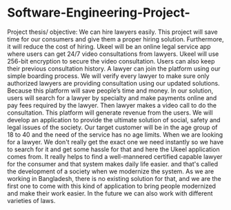 # Software-Engineering-Project-
Project thesis/ objective: We can hire lawyers easily. This project will save time for our consumers and give them a proper hiring solution. Furthermore, it will reduce the cost of hiring. Ukeel will be an online legal service app where users can get 24/7 video consultations from lawyers. Ukeel will use 256-bit encryption to secure the video consultation. Users can also keep their previous consultation history. A lawyer can join the platform using our simple boarding process. We will verify every lawyer to make sure only authorized lawyers are providing consultation using our updated solutions. Because this platform will save people’s time and money. In our solution, users will search for a lawyer by specialty and make payments online and pay fees required by the lawyer. Then lawyer makes a video call to do the consultation. This platform will generate revenue from the users. We will develop an application to provide the ultimate solution of social, safety and legal issues of the society. Our target customer will be in the age group of 18 to 40 and the need of the service has no age limits. When we are looking for a lawyer. We don't really get the exact one we need instantly so we have to search for it and get some hassle for that and here the Ukeel application comes from. It really helps to find a well-mannered certified capable lawyer for the consumer and that system makes daily life easier. and that's called the development of a society when we modernize the system. As we are working in Bangladesh, there is no existing solution for that, and we are the first one to come with this kind of application to bring people modernized and make their work easier. In the future we can also work with different varieties of laws.
